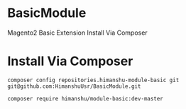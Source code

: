 # BasicModule
Magento2 Basic Extension Install Via Composer


# Install Via Composer
``composer config repositories.himanshu-module-basic git git@github.com:HimanshuUsr/BasicModule.git``

``composer require himanshu/module-basic:dev-master``


